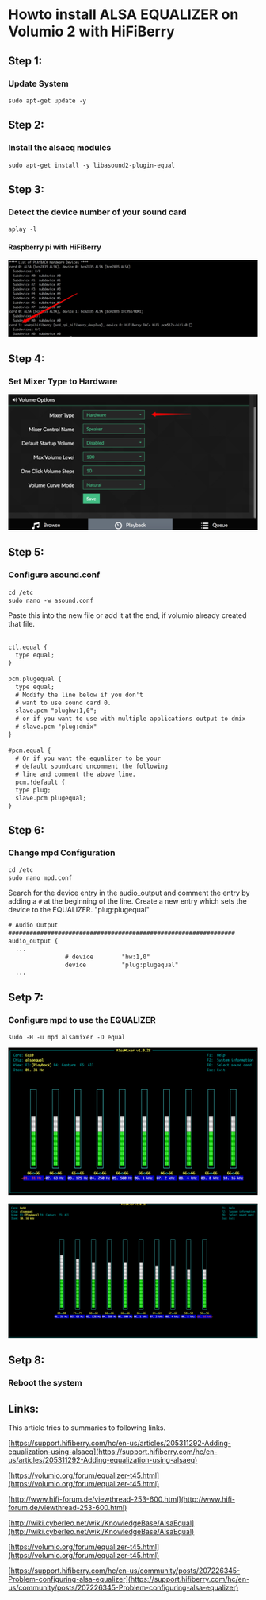 # Howto install ALSA EQUALIZER on Volumio 2 with HiFiBerry


## Step 1: 
### Update System

```
sudo apt-get update -y
```

## Step 2: 
### Install the alsaeq modules

```
sudo apt-get install -y libasound2-plugin-equal
```

## Step 3: 
### Detect the device number of your sound card

```
aplay -l
```

#### Raspberry pi with HiFiBerry
![alt text](https://github.com/thomasdoerr/volumio-equalizer/blob/master/images/volumio-with-hifiberry-dac-plus.png "Raspberry pi with HiFiBerry")


## Step 4:
### Set Mixer Type to Hardware
![alt text](https://github.com/thomasdoerr/volumio-equalizer/blob/master/images/volumio-mixer-type-hardware.png "Set Mixer Type to Hardware")

## Step 5: 
### Configure asound.conf

```
cd /etc
sudo nano -w asound.conf
```

Paste this into the new file or add it at the end, if volumio already created that file.

```

ctl.equal {
  type equal;
}

pcm.plugequal {
  type equal;
  # Modify the line below if you don't
  # want to use sound card 0.
  slave.pcm "plughw:1,0";
  # or if you want to use with multiple applications output to dmix
  # slave.pcm "plug:dmix"
}

#pcm.equal {
  # Or if you want the equalizer to be your
  # default soundcard uncomment the following
  # line and comment the above line.
  pcm.!default {
  type plug;
  slave.pcm plugequal;
}

```

## Step 6: 
### Change mpd Configuration

```
cd /etc
sudo nano mpd.conf
```

Search for the device entry in the audio_output and comment the entry by adding a `#` at the beginning of the line.
Create a new entry which sets the device to the EQUALIZER. "plug:plugequal"

```
# Audio Output ################################################################
audio_output {
  ...
                # device        "hw:1,0"
                device          "plug:plugequal" 
  ...                
```


## Setp 7: 
### Configure mpd to use the EQUALIZER

```
sudo -H -u mpd alsamixer -D equal
```

![alt text](https://github.com/thomasdoerr/volumio-equalizer/blob/master/images/alsamixer.png "AlsaMixer")

![alt text](https://github.com/thomasdoerr/volumio-equalizer/blob/master/images/alsamixer-custom-settings.png "AlsaMixer Custom Settings")

## Setp 8: 
### Reboot the system


## Links:
This article tries to summaries to following links.

[https://support.hifiberry.com/hc/en-us/articles/205311292-Adding-equalization-using-alsaeq](https://support.hifiberry.com/hc/en-us/articles/205311292-Adding-equalization-using-alsaeq)

[https://volumio.org/forum/equalizer-t45.html](https://volumio.org/forum/equalizer-t45.html)

[http://www.hifi-forum.de/viewthread-253-600.html](http://www.hifi-forum.de/viewthread-253-600.html)

[http://wiki.cyberleo.net/wiki/KnowledgeBase/AlsaEqual](http://wiki.cyberleo.net/wiki/KnowledgeBase/AlsaEqual)

[https://volumio.org/forum/equalizer-t45.html](https://volumio.org/forum/equalizer-t45.html)

[https://support.hifiberry.com/hc/en-us/community/posts/207226345-Problem-configuring-alsa-equalizer](https://support.hifiberry.com/hc/en-us/community/posts/207226345-Problem-configuring-alsa-equalizer)


